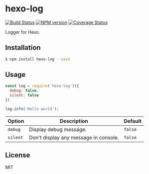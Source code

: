 # hexo-log

[![Build Status](https://travis-ci.org/hexojs/hexo-log.svg?branch=master)](https://travis-ci.org/hexojs/hexo-log)
[![NPM version](https://badge.fury.io/js/hexo-log.svg)](https://www.npmjs.com/package/hexo-log)
[![Coverage Status](https://coveralls.io/repos/hexojs/hexo-log/badge.svg?branch=master)](https://coveralls.io/r/hexojs/hexo-log?branch=master)

Logger for Hexo.

## Installation

``` bash
$ npm install hexo-log --save
```

## Usage

``` js
const log = require('hexo-log')({
  debug: false,
  silent: false
})

log.info('Hello world');
```

Option | Description | Default
--- | --- | ---
`debug` | Display debug message. | `false`
`silent` | Don't display any message in console. | `false`

## License

MIT
